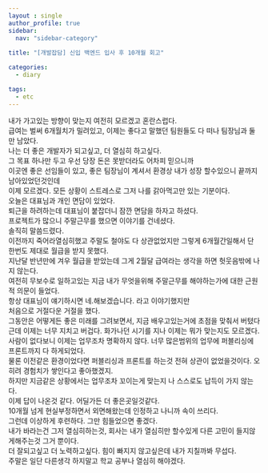```yaml
---
layout : single
author_profile: true
sidebar: 
  nav: "sidebar-category"
  
title: "[개발잡담] 신입 백엔드 입사 후 10개월 회고"

categories:
  - diary

tags:
  - etc
---
```


내가 가고있는 방향이 맞는지 여전히 모르겠고 혼란스럽다.<br>
급여는 벌써 6개월치가 밀려있고, 이제는 좋다고 말했던 팀원들도 다 떠나 팀장님과 둘만 남았다.<br>
나는 더 좋은 개발자가 되고싶고, 더 열심히 하고싶다.<br>
그 목표 하나만 두고 우선 당장 돈은 못받더라도 어차피 믿으니까<br>
이곳엔 좋은 선임들이 있고, 좋은 팀장님이 계셔서 환경상 내가 성장 할수있으니 끝까지 남아있었던것인데<br>
이제 모르겠다. 모든 상황이 스트레스로 그저 나를 갉아먹고만 있는 기분이다.<br>
오늘은 대표님과 개인 면담이 있었다.<br>
퇴근을 하려하는데 대표님이 붙잡더니 잠깐 면담을 하자고 하셨다.<br>
프로젝트가 많으니 주말근무를 했으면 이야기를 건네셨다.<br>
솔직히 말씀드렸다.<br>
이전까지 죽어라열심히했고 주말도 철야도 다 상관없었지만 그렇게 6개월간일해서 단 한번도 제대로 월급을 받지 못했다.<br>
지난달 반년만에 겨우 월급을 받았는데 그게 2월달 급여라는 생각을 하면 헛웃음밖에 나지 않는다.<br>
여전히 무보수로 일하고있는 지금 내가 무엇을위해 주말근무를 해야하는가에 대한 근원적 의문이 들었다.<br>
항상 대표님이 얘기하시면 네.해보겠습니다. 라고 이야기했지만 <br>
처음으로 거절다운 거절을 했다.<br>
그동안은 어떻게든 좋은 미래를 그려보면서, 지금 배우고있는거에 초점을 맞춰서 버텼다<br>
근데 이제는 너무 지치고 버겁다. 화가나던 시기를 지나 이제는 뭐가 맞는지도 모르겠다.<br>
사람이 없다보니 이제는 업무조차 명확하지 않다. 너무 많은범위의 업무에 퍼블리싱에 프론트까지 다 하게되었다.<br>
물론 이전같은 환경이었다면 퍼블리싱과 프론트를 하는것 전혀 상관이 없었을것이다. 오히려 경험치가 쌓인다고 좋아했겠지.<br>
하지만 지금같은 상황에서는 업무조차 꼬이는게 맞는지 나 스스로도 납득이 가지 않는다.<br>
이제 답이 나온것 같다. 어딜가든 더 좋은곳일것같다.<br>
10개월 넘게 현실부정하면서 외면해왔는데 인정하고 나니까 속이 쓰리다. <br>
그런데 이상하게 후련하다. 그만 힘들었으면 좋겠다.<br>
내가 바라는건 그저 열심히하는것, 회사는 내가 열심히만 할수있게 다른 고민이 들지않게해주는것 그거 뿐이다.<br>
더 잘되고싶고 더 노력하고싶다. 힘이 빠지지 않고싶은데 내가 지칠까봐 무섭다.<br>
주말은 일단 다른생각 하지말고 학교 공부나 열심히 해야겠다.<br>
